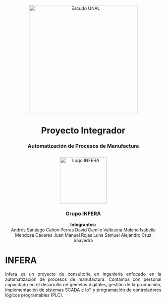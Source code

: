 <div align="center">
<picture>
    <source srcset="https://imgur.com/5bYAzsb.png" media="(prefers-color-scheme: dark)">
    <source srcset="https://imgur.com/Os03JoE.png" media="(prefers-color-scheme: light)">
    <img src="https://imgur.com/Os03JoE.png" alt="Escudo UNAL" width="350px">
</picture>

# Proyecto Integrador

<h3>Automatización de Procesos de Manufactura</h3>

<!-- Logo del grupo -->
<img src="a02988d2-edd4-4cee-8deb-d37850cf0be6.png" alt="Logo INFERA" width="150px" style="margin-top: 10px;">

<!-- Información del grupo -->
<h3>Grupo INFERA</h3>
<p>
<b>Integrantes:</b><br>
Andrés Santiago Cañon Porras
David Camilo Valbuena Molano
Isabella Mendoza Cáceres
Juan Manuel Rojas Luna
Samuel Alejandro Cruz Saavedra
</p>

</div>

<div align="justify">

# INFERA
Infera es un proyecto de consultoría en ingeniería enfocado en la automatización de procesos de manufactura. Contamos con personal capacitado en el desarrollo de gemelos digitales, gestión de la producción, implementación de sistemas SCADA e IoT y programación de controladores lógicos programables (PLC).
</div>
